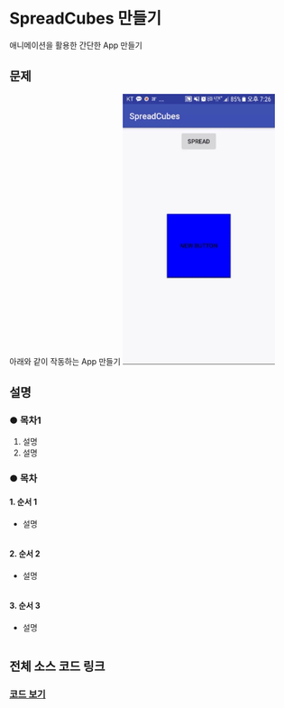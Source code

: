 # SpreadCubes 만들기
애니메이션을 활용한 간단한 App 만들기

## __문제__
아래와 같이 작동하는 App 만들기
![](https://github.com/Lee-KyungSeok/Study/blob/master/Android/Example/SpreadCubes/picture/SpreadCubes.gif)

## __설명__
### ● 목차1
1. 설명
2. 설명


### ● 목차
#### 1. 순서 1
* 설명
```java

```

#### 2. 순서 2
* 설명
```java

```

#### 3. 순서 3
* 설명
```java

```

## __전체 소스 코드 링크__
### [코드 보기](링크)
